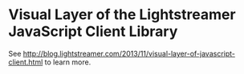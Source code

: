 Visual Layer of the Lightstreamer JavaScript Client Library
===========================================================

See http://blog.lightstreamer.com/2013/11/visual-layer-of-javascript-client.html to learn more.


